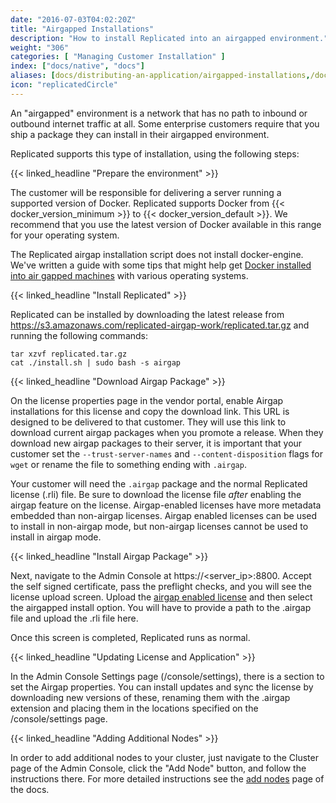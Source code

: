 ```yaml
---
date: "2016-07-03T04:02:20Z"
title: "Airgapped Installations"
description: "How to install Replicated into an airgapped environment."
weight: "306"
categories: [ "Managing Customer Installation" ]
index: ["docs/native", "docs"]
aliases: [docs/distributing-an-application/airgapped-installations,/docs/kb/supporting-your-customers/installing-docker-in-airgapped/,/tags/airgapped-environment/,/docs/native/packaging-an-application/airgapped-installations]
icon: "replicatedCircle"
---
```


An "airgapped" environment is a network that has no path to inbound or outbound internet traffic at all. Some enterprise customers require that you ship a package they can install in their airgapped environment.

Replicated supports this type of installation, using the following steps:

{{< linked_headline "Prepare the environment" >}}

The customer will be responsible for delivering a server running a supported version of Docker. Replicated
supports Docker from {{< docker_version_minimum >}} to {{< docker_version_default >}}. We recommend that you use the latest version of Docker available in this range for your operating system.

The Replicated airgap installation script does not install docker-engine. We've written a guide with some tips that might help get [Docker installed into air gapped machines](/docs/kb/supporting-your-customers/installing-docker-in-airgapped/) with various operating systems.

{{< linked_headline "Install Replicated" >}}

Replicated can be installed by downloading the latest release from https://s3.amazonaws.com/replicated-airgap-work/replicated.tar.gz and running the following commands:

```shell
tar xzvf replicated.tar.gz
cat ./install.sh | sudo bash -s airgap
```

{{< linked_headline "Download Airgap Package" >}}

On the license properties page in the vendor portal, enable Airgap installations for this license and copy the download link. This URL is designed to be delivered to that customer. They will use this link to download current airgap packages when you promote a release. When they download new airgap packages to their server, it is important that your customer set the `--trust-server-names` and `--content-disposition` flags for `wget` or rename the file to something ending with `.airgap`.

Your customer will need the `.airgap` package and the normal Replicated license (.rli) file. Be sure to download the license file *after* enabling the airgap feature on the license. Airgap-enabled licenses have more metadata embedded than non-airgap licenses. Airgap enabled licenses can be used to install in non-airgap mode, but non-airgap licenses cannot be used to install in airgap mode.

{{< linked_headline "Install Airgap Package" >}}

Next, navigate to the Admin Console at https://\<server_ip\>:8800. Accept the self signed certificate, pass the preflight checks, and you will see the license upload screen. Upload the [airgap enabled license](/docs/native/getting-started/create-licenses/#airgap-download-enabled) and then select the airgapped install option. You will have to provide a path to the .airgap file and upload the .rli file here.

Once this screen is completed, Replicated runs as normal.

{{< linked_headline "Updating License and Application" >}}

In the Admin Console Settings page (/console/settings), there is a section to set the Airgap properties. You can install updates and sync the license by downloading new versions of these, renaming them with the .airgap extension and placing them in the locations specified on the /console/settings page.

{{< linked_headline "Adding Additional Nodes" >}}

In order to add additional nodes to your cluster, just navigate to the Cluster page of the Admin Console, click the "Add Node" button, and follow the instructions there. For more detailed instructions see the [add nodes](/docs/native/packaging-an-application/add-nodes/) page of the docs.
